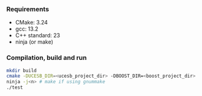 ### Requirements

* CMake: 3.24
* gcc: 13.2
* C++ standard: 23
* ninja (or make)

### Compilation, build and run

```bash
mkdir build
cmake -DUCESB_DIR=<ucesb_project_dir> -DBOOST_DIR=<boost_project_dir> ..
ninja -j<n> # make if using gnummake
./test
```
